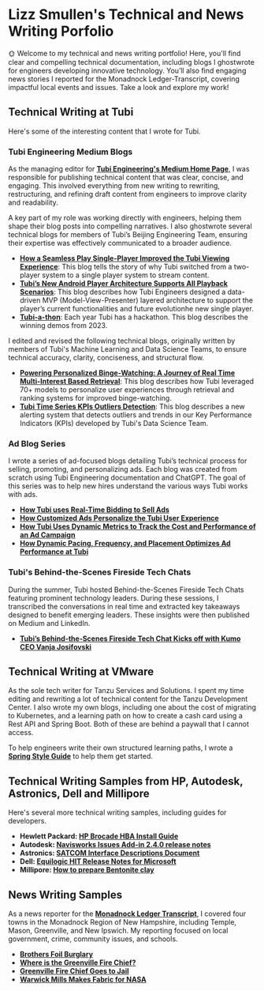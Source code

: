 # Lizz Smullen's Technical and News Writing Porfolio

🌞 Welcome to my technical and news writing portfolio! Here, you'll find clear and compelling technical documentation, including blogs I ghostwrote for engineers developing innovative technology. You’ll also find engaging news stories I reported for the Monadnock Ledger-Transcript, covering impactful local events and issues. Take a look and explore my work! 

## Technical Writing at Tubi

Here's some of the interesting content that I wrote for Tubi.

### Tubi Engineering Medium Blogs

As the managing editor for **[Tubi Engineering's Medium Home Page](https://code.tubitv.com/)**, I was responsible for publishing technical content that was clear, concise, and engaging. This involved everything from new writing to rewriting, restructuring, and refining draft content from engineers to improve clarity and readability.

A key part of my role was working directly with engineers, helping them shape their blog posts into compelling narratives. I also ghostwrote several technical blogs for members of Tubi’s Beijing Engineering Team, ensuring their expertise was effectively communicated to a broader audience.

* **[How a Seamless Play Single-Player Improved the Tubi Viewing Experience](https://code.tubitv.com/how-a-seamless-play-single-player-improved-the-tubi-viewing-experience-70933bcb68f9)**: This blog tells the story of why Tubi switched from a two-player system to a single player system to stream content.
* **[Tubi’s New Android Player Architecture Supports All Playback Scenarios](https://code.tubitv.com/tubis-new-android-player-architecture-supports-all-playback-scenarios-322ee3a7153c)**: This blog describes how Tubi Engineers designed a data-driven MVP (Model-View-Presenter) layered architecture to support the player’s current functionalities and future evolutionhe new single player.
* **[Tubi-a-thon](https://code.tubitv.com/tubi-a-thon-2023-1624ac03056)**: Each year Tubi has a hackathon. This blog describes the winning demos from 2023.
  
I edited and revised the following technical blogs, originally written by members of Tubi's Machine Learning and Data Science Teams, to ensure technical accuracy, clarity, conciseness, and structural flow.

* **[Powering Personalized Binge-Watching: A Journey of Real Time Multi-Interest Based Retrieval](https://code.tubitv.com/powering-personalized-binge-watching-a-journey-of-real-time-multi-interest-based-retrieval-8aa39ed127a)**: This blog describes how Tubi leveraged 70+ models to personalize user experiences through retrieval and ranking systems for improved binge-watching.
* **[Tubi Time Series KPIs Outliers Detection](https://code.tubitv.com/tubi-time-series-kpis-outliers-detection-39e5b994fba)**: This blog describes a new alerting system that detects outliers and trends in our Key Performance Indicators (KPIs) developed by Tubi's Data Science Team. 

  
### Ad Blog Series

I wrote a series of ad-focused blogs detailing Tubi’s technical process for selling, promoting, and personalizing ads. Each blog was created from scratch using Tubi Engineering documentation and ChatGPT. The goal of this series was to help new hires understand the various ways Tubi works with ads.

- **[How Tubi uses Real-Time Bidding to Sell Ads](https://github.com/lizztest/lizzpowerlifter/blob/main/How%20Tubi%20uses%20Real-Time%20Bidding%20to%20Sell%20Ads%207aab1ffe49a0400a959c952360cdc3d7.pdf)**
- **[How Customized Ads Personalize the Tubi User Experience](https://github.com/lizztest/lizzpowerlifter/blob/main/How%20Customized%20Ads%20Personalize%20the%20Tubi%20User%20Exper%2041e845f1383c45688f9567504f37754a.pdf)**
- **[How Tubi Uses Dynamic Metrics to Track the Cost and Performance of an Ad Campaign](https://github.com/lizztest/lizzpowerlifter/blob/main/How%20Tubi%20Uses%20Dynamic%20Metrics%20to%20Track%20the%20Cost%20an%20fdbdcee1ca42479e8bf98dabe8e01d6a.pdf)**
- **[How Dynamic Pacing, Frequency, and Placement Optimizes Ad Performance at Tubi](https://github.com/lizztest/lizzpowerlifter/blob/main/How%20Dynamic%20Pacing,%20Frequency,%20and%20Placement%20Optimizes%20Ad%20Performance%20at%20Tubi.pdf)**

### Tubi's Behind-the-Scenes Fireside Tech Chats

During the summer, Tubi hosted Behind-the-Scenes Fireside Tech Chats featuring prominent technology leaders. During these sessions, I transcribed the conversations in real time and extracted key takeaways designed to benefit emerging leaders. These insights were then published on Medium and LinkedIn.

- **[Tubi’s Behind-the-Scenes Fireside Tech Chat Kicks off with Kumo CEO Vanja Josifovski](https://www.linkedin.com/feed/update/urn:li:activity:7239715657884323842/)**

## Technical Writing at VMware

As the sole tech writer for Tanzu Services and Solutions. I spent my time editing and rewriting a lot of technical content for the Tanzu Development Center. I also wrote my own blogs, including one about the cost of migrating to Kubernetes, and a learning path on how to create a cash card using a Rest API and Spring Boot. Both of these are behind a paywall that I cannot access. 

To help engineers write their own structured learning paths, I wrote a **[Spring Style Guide](https://github.com/lizztest/lizzpowerlifter/blob/main/Spring%20Style%20Guide.pdf)** to help them get started.

## Technical Writing Samples from HP, Autodesk, Astronics, Dell and Millipore

Here's several more technical writing samples, including guides for developers.

- **Hewlett Packard: [HP Brocade HBA Install Guide](https://github.com/lizztest/lizzpowerlifter/raw/main/HP_Brocade_HBA_release_notes.pdf)**
- **Autodesk: [Navisworks Issues Add-in 2.4.0 release notes](https://github.com/lizztest/lizzpowerlifter/raw/main/Navisworks%20Issues%20Add-in%202.4.0%20release%20notes_LS_012121.pdf)**
- **Astronics: [SATCOM Interface Descriptions Document](https://github.com/lizztest/lizzpowerlifter/raw/main/Interface%20Description%20Document%20ACMU%20Writing%20Sample%20(1).pdf)**
- **Dell: [Equilogic HIT Release Notes for Microsoft](https://github.com/lizztest/lizzpowerlifter/raw/main/Dell%20Writing%20Sample%20--%20110-6218-EN-R1_HIT_ME_Release_Notes_v4_8_0.pdf)**
- **Millipore: [How to prepare Bentonite clay](https://github.com/lizztest/lizzpowerlifter/blob/main/How%20to%20prepare%20Bentonite%20clay.pdf)**

## News Writing Samples

As a news reporter for the **[Monadnock Ledger Transcript](https://ledgertranscript.com/)**, I covered four towns in the Monadnock Region of New Hampshire, including Temple, Mason, Greenville, and New Ipswich. My reporting focused on local government, crime, community issues, and schools.

- **[Brothers Foil Burglary](https://github.com/lizztest/lizzpowerlifter/blob/main/Temple%20burglary.pdf)**
- **[Where is the Greenville Fire Chief?](https://github.com/lizztest/lizzpowerlifter/blob/main/MAGRlarrylegere_0722%20(2).docx.pdf)**
- **[Greenville Fire Chief Goes to Jail](https://github.com/lizztest/lizzpowerlifter/blob/main/MAGRlegereinjail_0805.docx.pdf)**
- **[Warwick Mills Makes Fabric for NASA](https://github.com/lizztest/lizzpowerlifter/blob/main/MANIWarwickMills_1127%20(1).docx.pdf)**




